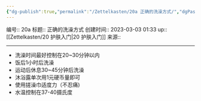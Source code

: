 ```yaml
---
{"dg-publish":true,"permalink":"/Zettelkasten/20a 正确的洗澡方式/","dgPassFrontmatter":true}
---
```


编号:: 20a
标题:: 正确的洗澡方式
创建时间:: 2023-03-03 01:33
up:: [[Zettelkasten/20 护肤入门\|20 护肤入门]]
来源:: 

---

- 洗澡时间最好控制在20~30分钟以内
- 饭后1小时后洗澡
- 运动后休息30~45分钟后洗澡
- 沐浴露单次用1元硬币量即可
- 使用搓澡巾适度力（不忍痛)
- 水温控制在37-40摄氏度
